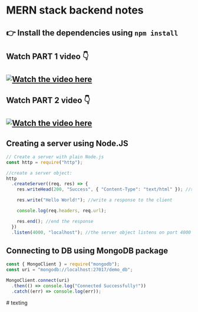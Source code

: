 # MERN stack backend notes

## 👉 Install the dependencies using `npm install`

## Watch PART 1 video 👇
## [![Watch the video here](https://i3.ytimg.com/vi/rAOuOcXz81E/maxresdefault.jpg)](https://youtu.be/rAOuOcXz81E)

## Watch PART 2 video 👇
## [![Watch the video here](https://i3.ytimg.com/vi/3lbi7S26QYw/maxresdefault.jpg)](https://youtu.be/3lbi7S26QYw)

## Creating a server using Node.JS

```js
// Create a server with plain Node.js
const http = require("http");

//create a server object:
http
  .createServer((req, res) => {
    res.writeHead(200, "Success", { "Content-Type": "text/html" }); //set headers

    res.write("Hello World!"); //write a response to the client

    console.log(req.headers, req.url);

    res.end(); //end the response
  })
  .listen(4000, "localhost"); //the server object listens on port 4000
```

## Connecting to DB using MongoDB package

```js
const { MongoClient } = require("mongodb");
const uri = "mongodb://localhost:27017/demo_db";

MongoClient.connect(uri)
  .then(() => console.log("Connected Successfully!"))
  .catch((err) => console.log(err));
```
#   t e x t i n g  
 
